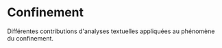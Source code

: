 # Confinement
Différentes contributions d'analyses textuelles appliquées au phénomène du confinement.
